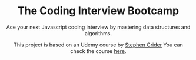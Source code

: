 <div align="center">
  <h1>The Coding Interview Bootcamp</h1>
  <p>Ace your next Javascript coding interview by mastering data structures and algorithms.</p>
<div>


This project is based on an Udemy course by [Stephen Grider](https://twitter.com/ste_grider) You can check the course [here](https://www.udemy.com/coding-interview-bootcamp-algorithms-and-data-structure/).
